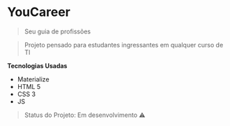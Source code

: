 # YouCareer

> Seu guia de profissões

> Projeto pensado para estudantes ingressantes em qualquer curso de TI

**Tecnologias Usadas**

- Materialize
- HTML 5
- CSS 3
- JS

> Status do Projeto: Em desenvolvimento :warning:
